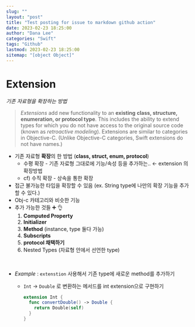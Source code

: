 ```yaml
---
slug: ""
layout: "post"
title: "Test posting for issue to markdown github action"
date: 2023-02-23 18:25:00
author: "Dana Lee"
categories: "Swift"
tags: "Github"
lastmod: 2023-02-23 18:25:00
sitemap: "[object Object]"
---
```



# Extension

_기존 자료형을 확장하는 방법_

> *Extensions* add new functionality to an **existing** **class, structure, enumeration, or protocol type**. This includes the ability to extend types for which you do not have access to the original source code (known as *retroactive modeling*). Extensions are similar to categories in Objective-C. (Unlike Objective-C categories, Swift extensions do not have names.)

- 기존 자료형 **확장**의 한 방법 (**class, struct, enum, protocol**)
  - 수평 확장 - 기존 자료형 그대로에 기능/속성 등을 추가하는.. ← extension 의 확장방법
  - cf) 수직 확장 - 상속을 통한 확장
- 접근 불가능한 타입을 확장할 수 있음 (ex. String type에 나만의 확장 기능을 추가할 수 있다.)
- Obj-c 카테고리와 비슷한 기능
- 추가 가능한 것들 ➕ 👌
  1. **Computed Property**
  2. **Initializer**
  3. **Method** (instance, type 둘다 가능)
  4. **Subscripts**
  5. **protocol 채택하기**
  6. Nested Types (자료형 안에서 선언한 type)

&nbsp;

- _Example_ : `extenstion` 사용해서 기존 type에 새로운 method를 추가하기

  - `Int` → `Double` 로 변환하는 메서드를 int extension으로 구현하기

    ```swift
    extension Int {
      func convertDouble() -> Double {
        return Double(self)
      }
    }
    ```


